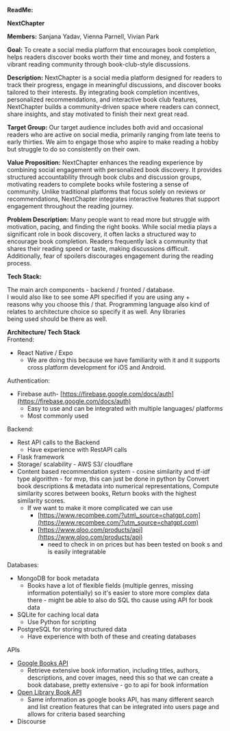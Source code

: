 **ReadMe:**

**NextChapter**

**Members:** Sanjana Yadav, Vienna Parnell, Vivian Park  

**Goal:** To create a social media platform that encourages book completion, helps readers discover books worth their time and money, and fosters a vibrant reading community through book-club-style discussions.

**Description:** NextChapter is a social media platform designed for readers to track their progress, engage in meaningful discussions, and discover books tailored to their interests. By integrating book completion incentives, personalized recommendations, and interactive book club features, NextChapter builds a community-driven space where readers can connect, share insights, and stay motivated to finish their next great read.

**Target Group:** Our target audience includes both avid and occasional readers who are active on social media, primarily ranging from late teens to early thirties. We aim to engage those who aspire to make reading a hobby but struggle to do so consistently on their own.

**Value Proposition:** NextChapter enhances the reading experience by combining social engagement with personalized book discovery. It provides structured accountability through book clubs and discussion groups, motivating readers to complete books while fostering a sense of community. Unlike traditional platforms that focus solely on reviews or recommendations, NextChapter integrates interactive features that support engagement throughout the reading journey.

**Problem Description:** Many people want to read more but struggle with motivation, pacing, and finding the right books. While social media plays a significant role in book discovery, it often lacks a structured way to encourage book completion. Readers frequently lack a community that shares their reading speed or taste, making discussions difficult. Additionally, fear of spoilers discourages engagement during the reading process.

**Tech Stack:**

The main arch components \- backend / fronted / database.  
I would also like to see some API specified if you are using any \+  
reasons why you choose this / that. Programming language also kind of  
relates to architecture choice so specify it as well. Any libraries  
being used should be there as well.

**Architecture/ Tech Stack**   
Frontend: 

* React Native / Expo   
  * We are doing this because we have familiarity with it and it supports cross platform development for iOS and Android. 

Authentication:

* Firebase auth- [https://firebase.google.com/docs/auth](https://firebase.google.com/docs/auth)   
  * Easy to use and can be integrated with multiple languages/ platforms   
  * Most commonly used

Backend:

* Rest API calls to the Backend   
  * Have experience with RestAPI calls   
* Flask framework   
* Storage/ scalability \- AWS S3/ cloudflare   
* Content based recommendation system \- cosine similarity and tf-idf type algorithm \- for mvp, this can just be done in python by Convert book descriptions & metadata into numerical representations, Compute similarity scores between books, Return books with the highest similarity scores.  
  * If we want to make it more complicated we can use   
    * [https://www.recombee.com/?utm\_source=chatgpt.com](https://www.recombee.com/?utm_source=chatgpt.com)   
    * [https://www.qloo.com/products/api](https://www.qloo.com/products/api)  
      * need to check in on prices but has been tested on book s and is easily integratable  

Databases:

* MongoDB for book metadata  
  * Books have a lot of flexible fields (multiple genres, missing information potentially)  so it's easier to store more complex data there \- might be able to also do SQL tho cause using API for book data   
* SQLite for caching local data   
  * Use Python for scripting   
* PostgreSQL for storing structured data   
  * Have experience with both of these and creating databases 

  
APIs

* [Google Books API](https://developers.google.com/books)   
  * Retrieve extensive book information, including titles, authors, descriptions, and cover images, need this so that we can create a book database, pretty extensive \- go to api for book information   
* [Open Library Book API](https://openlibrary.org/developers/api)   
  * Same information as google books API, has many different search and list creation features that can be integrated into users page and allows for criteria based searching  
* Discourse